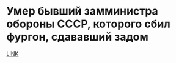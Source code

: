 # Умер бывший замминистра обороны СССР, которого сбил фургон, сдававший задом



[LINK](https://varlamov.ru/3811351.html)